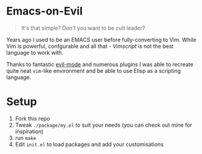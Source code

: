 # Emacs-on-Evil

> It's that simple? Don't you want to be cult leader?

Years ago I used to be an EMACS user before fully-converting to Vim.
While Vim is powerful, confgurable and all that - *Vimscript* is not the
best language to work with.

Thanks to fantastic [evil-mode](https://gitorious.org/evil/pages/Home)
and numerous plugins I was able to recreate quite neat `vim`-like environment and
be able to use Elisp as a scripting language.

# Setup

1. Fork this repo
2. Tweak `./package/my.el` to suit your needs (you can check out mine for inspiration)
2. run `make`
3. Edit `init.el` to load packages and add your customisations
